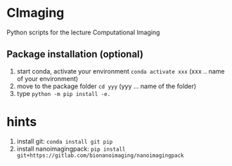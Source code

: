 # CImaging
Python scripts for the lecture Computational Imaging

## Package installation (optional)
1. start conda, activate your environment `conda activate xxx` (xxx .. name of your environment)
2. move to the package folder `cd yyy` (yyy ... name of the folder)
3. type `python -m pip install -e.`

# hints
1. install git: `conda install git pip`
2. install nanoimagingpack: `pip install git+https://gitlab.com/bionanoimaging/nanoimagingpack`
